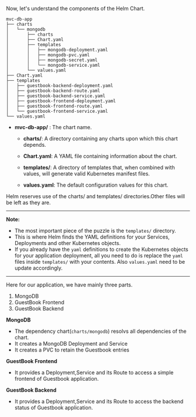 Now, let's understand the components of the Helm Chart.
```
mvc-db-app
├── charts
│   └── mongodb
│       ├── charts
│       ├── Chart.yaml
│       ├── templates
│       │   ├── mongodb-deployment.yaml
│       │   ├── mongodb-pvc.yaml
│       │   ├── mongodb-secret.yaml
│       │   └── mongodb-service.yaml
│       └── values.yaml
├── Chart.yaml
├── templates
│   ├── guestbook-backend-deployment.yaml
│   ├── guestbook-backend-route.yaml
│   ├── guestbook-backend-service.yaml
│   ├── guestbook-frontend-deployment.yaml
│   ├── guestbook-frontend-route.yaml
│   └── guestbook-frontend-service.yaml
└── values.yaml
```
* <strong>mvc-db-app/</strong> : The chart name.
  
  * <strong>charts/</strong>: A directory containing any charts upon which this chart depends.
  
  * <strong>Chart.yaml</strong>: A YAML file containing information about the chart.

  * <strong>templates/</strong>: A directory of templates that, when combined with values, will generate valid Kubernetes manifest files.  

  * <strong>values.yaml</strong>: The default configuration values for this chart.
  
 
  
Helm reserves use of the charts/ and templates/ directories.Other files will be left as they are.

***

**Note:**
* The most important piece of the puzzle is the ```templates/``` directory. 
* This is where Helm finds the YAML definitions for your Services, Deployments and other Kubernetes objects. 
* If you already have the ```yaml``` definitions to create the Kubernetes objects for your application deployment, all you need to do is replace the ```yaml``` files inside ```templates/``` with your contents. Also ```values.yaml``` need to be update accordingly.

***

Here for our application, we have mainly three parts.
1. MongoDB
2. GuestBook Frontend
3. GuestBook Backend

**MongoDB**
* The dependency chart(`charts/mongodb`) resolvs all dependencies of the chart.
* It creates a MongoDB Deployment and Service
* It creates a PVC to retain the Guestbook entries

**GuestBook Frontend**
* It provides a Deployment,Service and its Route to access a simple frontend of Guestbook application.

**GuestBook Backend**
* It provides a Deployment,Service and its Route to access the backend status of Guestbook application.

